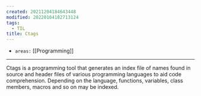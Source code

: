 ```yaml
---
created: 20211204184643448
modified: 20220104182713124
tags:
  - TIL
title: Ctags
---
```


- `areas:` [[Programming]]

---

Ctags is a programming tool that generates an index file of names found in source and header files of various programming languages to aid code comprehension. Depending on the language, functions, variables, class members, macros and so on may be indexed.
